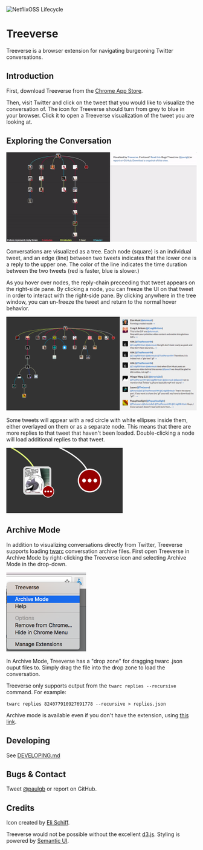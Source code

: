 ![NetflixOSS Lifecycle](https://img.shields.io/osslifecycle/paulgb/Treeverse.svg)

Treeverse
=========

Treeverse is a browser extension for navigating burgeoning Twitter conversations.

Introduction
------------

First, download Treeverse from the
[Chrome App Store](https://chrome.google.com/webstore/detail/treeverse/aahmjdadniahaicebomlagekkcnlcila).

Then, visit Twitter and click on the tweet that you would like to visualize the conversation of.
The icon for Treeverse should turn from grey to blue in your browser. Click it to open a Treeverse
visualization of the tweet you are looking at.

Exploring the Conversation
--------------------------

![Screenshot of Treeverse.](images/treeverse640.gif)

Conversations are visualized as a tree. Each node (square) is an individual tweet, and
an edge (line) between two tweets indicates that the lower one is a reply to the upper
one. The color of the line indicates the time duration between the two tweets
(red is faster, blue is slower.)

As you hover over nodes, the reply-chain preceeding that tweet appears on the right-side
pane. By clicking a node, you can freeze the UI on that tweet in order to interact with
the right-side pane. By clicking anywhere in the tree window, you can un-freeze the tweet
and return to the normal hover behavior.

![Right pane in action.](images/right_pane.png)

Some tweets will appear with a red circle with white ellipses inside them, either overlayed
on them or as a separate node. This means that
there are more replies to that tweet that haven't been loaded. Double-clicking a node will
load additional replies to that tweet.

![More tweets indicator.](images/red_circles.png)

Archive Mode
------------

In addition to visualizing conversations directly from Twitter, Treeverse supports loading
[twarc](https://github.com/DocNow/twarc) conversation archive files. First open Treeverse
in Archive Mode by right-clicking the Treeverse icon and selecting Archive Mode in the
drop-down.

![Treeverse context menu showing Archive Mode](images/archive_mode.png)

In Archive Mode, Treeverse has a "drop zone" for dragging twarc .json ouput files to.
Simply drag the file into the drop zone to load the conversation.

Treeverse only supports output from the `twarc replies --recursive` command. For example:

    twarc replies 824077910927691778 --recursive > replies.json

Archive mode is available even if you don't have the extension, using
[this link](https://paulgb.github.io/Treeverse/).

Developing
----------

See [DEVELOPING.md](DEVELOPING.md)

Bugs & Contact
--------------

Tweet [@paulgb](https://twitter.com/paulgb) or report on GitHub.

Credits
-------

Icon created by [Eli Schiff](http://www.elischiff.com/).

Treeverse would not be possible without the excellent [d3.js](https://d3js.org/).
Styling is powered by [Semantic UI](http://semantic-ui.com/). 
